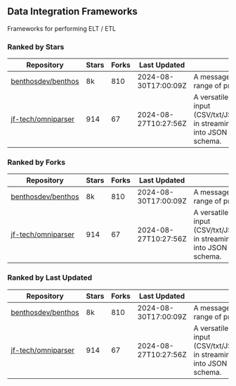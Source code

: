 ## Data Integration Frameworks

Frameworks for performing ELT / ETL

### Ranked by Stars

| Repository | Stars | Forks | Last Updated | Description | 
|------------|-------|-------|--------------|-------------|
| [benthosdev/benthos](https://github.com/benthosdev/benthos) | 8k | 810 | 2024-08-30T17:00:09Z |  A message streaming bridge between a range of protocols. |
| [jf-tech/omniparser](https://github.com/jf-tech/omniparser) | 914 | 67 | 2024-08-27T10:27:56Z |  A versatile ETL library that parses text input (CSV/txt/JSON/XML/EDI/X12/EDIFACT/etc) in streaming fashion and transforms data into JSON output using data-driven schema. |

### Ranked by Forks

| Repository | Stars | Forks | Last Updated | Description | 
|------------|-------|-------|--------------|-------------|
| [benthosdev/benthos](https://github.com/benthosdev/benthos) | 8k | 810 | 2024-08-30T17:00:09Z |  A message streaming bridge between a range of protocols. |
| [jf-tech/omniparser](https://github.com/jf-tech/omniparser) | 914 | 67 | 2024-08-27T10:27:56Z |  A versatile ETL library that parses text input (CSV/txt/JSON/XML/EDI/X12/EDIFACT/etc) in streaming fashion and transforms data into JSON output using data-driven schema. |

### Ranked by Last Updated

| Repository | Stars | Forks | Last Updated | Description | 
|------------|-------|-------|--------------|-------------|
| [benthosdev/benthos](https://github.com/benthosdev/benthos) | 8k | 810 | 2024-08-30T17:00:09Z |  A message streaming bridge between a range of protocols. |
| [jf-tech/omniparser](https://github.com/jf-tech/omniparser) | 914 | 67 | 2024-08-27T10:27:56Z |  A versatile ETL library that parses text input (CSV/txt/JSON/XML/EDI/X12/EDIFACT/etc) in streaming fashion and transforms data into JSON output using data-driven schema. |

